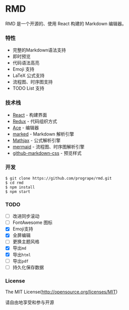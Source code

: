 
# RMD

RMD 是一个开源的、使用 React 构建的 Markdown 编辑器。

### 特性

- 完整的Markdown语法支持
- 即时预览
- 代码语法高亮
- Emoji 支持
- LaTeX 公式支持
- 流程图、时序图支持
- TODO List 支持

### 技术栈

- [React](https://github.com/facebook/react) - 构建界面
- [Redux](https://github.com/rackt/redux) - 代码组织方式
- [Ace](https://github.com/ajaxorg/ace) - 编辑器
- [marked](https://github.com/chjj/marked) - Markdown 解析引擎
- [Mathjax](https://github.com/mathjax/MathJax) - 公式解析引擎
- [mermaid](https://github.com/knsv/mermaid) - 流程图、时序图解析引擎
- [github-markdown-css](https://github.com/sindresorhus/github-markdown-css) - 预览样式

### 开发

```
$ git clone https://github.com/progrape/rmd.git
$ cd rmd
$ npm install
$ npm start
```

### TODO

- [ ] 改进同步滚动
- [ ] FontAwesome 图标
- [x] Emoji支持
- [x] 全屏编辑
- [ ] 更换主题风格
- [x] 导出`md`
- [x] 导出`html`
- [ ] 导出`pdf`
- [ ] 持久化保存数据

### License

The MIT License(http://opensource.org/licenses/MIT) 

请自由地享受和参与开源